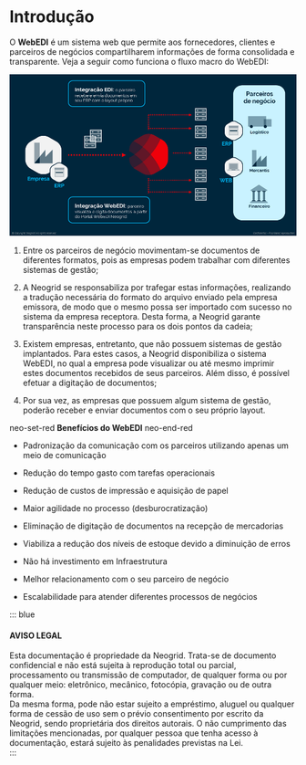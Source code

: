 # Introdução  

O **WebEDI** é um sistema web que permite aos fornecedores, clientes e parceiros de negócios compartilharem informações de forma consolidada e transparente.
Veja a seguir como funciona o fluxo macro do WebEDI:  

![Fluxo](../img/home/fluxo_macro.png)  

1. Entre os parceiros de negócio movimentam-se documentos de diferentes formatos, pois as empresas podem trabalhar com diferentes sistemas de gestão;  

2. A Neogrid se responsabiliza por trafegar estas informações, realizando a tradução necessária do formato do arquivo enviado pela empresa emissora, de modo que o mesmo possa ser importado com sucesso no sistema da empresa receptora. Desta forma, a Neogrid garante transparência neste processo para os dois pontos da cadeia;  

3. Existem empresas, entretanto, que não possuem sistemas de gestão implantados. Para estes casos, a Neogrid disponibiliza o sistema WebEDI, no qual a empresa pode visualizar ou até mesmo imprimir estes documentos recebidos de seus parceiros. Além disso, é possível efetuar a digitação de documentos;  

4. Por sua vez, as empresas que possuem algum sistema de gestão, poderão receber e enviar documentos com o seu próprio layout.  

neo-set-red **Benefícios do WebEDI** neo-end-red  

+ Padronização da comunicação com os parceiros utilizando apenas um meio de comunicação  

+ Redução do tempo gasto com tarefas operacionais  

+ Redução de custos de impressão e aquisição de papel  

+ Maior agilidade no processo (desburocratização)  

+ Eliminação de digitação de documentos na recepção de mercadorias  

+ Viabiliza a redução dos níveis de estoque devido a diminuição de erros  

+ Não há investimento em Infraestrutura  

+ Melhor relacionamento com o seu parceiro de negócio  

+ Escalabilidade para atender diferentes processos de negócios  

::: blue
#### AVISO LEGAL
Esta documentação é propriedade da Neogrid. Trata-se de documento confidencial e não está sujeita à reprodução total ou parcial, processamento ou transmissão de computador, de qualquer forma ou por qualquer meio: eletrônico, mecânico, fotocópia, gravação ou de outra forma.  
Da mesma forma, pode não estar sujeito a empréstimo, aluguel ou qualquer forma de cessão de uso sem o prévio consentimento por escrito da Neogrid, sendo proprietária dos direitos autorais. O não cumprimento das limitações mencionadas, por qualquer pessoa que tenha acesso à documentação, estará sujeito às penalidades previstas na Lei.  
:::  

